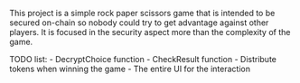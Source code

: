 This project is a simple rock paper scissors game that is intended to be secured on-chain so nobody could try to get advantage against other players. It is focused in the security aspect more than the complexity of the game.

TODO list:
    - DecryptChoice function
    - CheckResult function
    - Distribute tokens when winning the game
    - The entire UI for the interaction